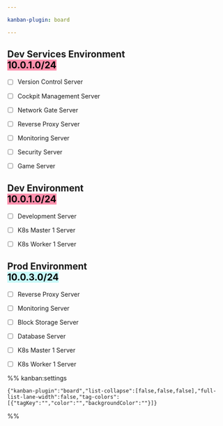 ```yaml
---

kanban-plugin: board

---
```


## Dev Services Environment<br><mark style="background: #FF5582A6;">10.0.1.0/24</mark>

- [ ] Version Control Server
- [ ] Cockpit Management Server
- [ ] Network Gate Server
- [ ] Reverse Proxy Server
- [ ] Monitoring Server
- [ ] Security Server
- [ ] Game Server


## Dev Environment<br><mark style="background: #FF5582A6;">10.0.1.0/24</mark>

- [ ] Development Server
- [ ] K8s Master 1 Server
- [ ] K8s Worker 1 Server


## Prod Environment<br><mark style="background: #ABF7F7A6;">10.0.3.0/24</mark>

- [ ] Reverse Proxy Server
- [ ] Monitoring Server
- [ ] Block Storage Server
- [ ] Database Server
- [ ] K8s Master 1 Server
- [ ] K8s Worker 1 Server




%% kanban:settings
```
{"kanban-plugin":"board","list-collapse":[false,false,false],"full-list-lane-width":false,"tag-colors":[{"tagKey":"","color":"","backgroundColor":""}]}
```
%%